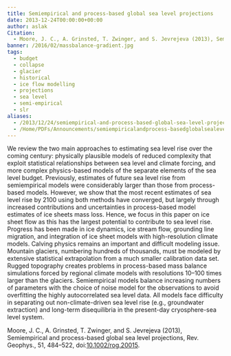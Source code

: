 ```yaml
---
title: Semiempirical and process-based global sea level projections
date: 2013-12-24T00:00:00+00:00
author: aslak
Citation:
  - Moore, J. C., A. Grinsted, T. Zwinger, and S. Jevrejeva (2013), Semiempirical and process-based global sea level projections, Rev. Geophys., 51, 484–522, doi:10.1002/rog.20015.
banner: /2016/02/massbalance-gradient.jpg
tags:
  - budget
  - collapse
  - glacier
  - historical
  - ice flow modelling
  - projections
  - sea level
  - semi-empirical
  - slr
aliases:
  - /2013/12/24/semiempirical-and-process-based-global-sea-level-projections/
  - /Home/PDFs/Announcements/semiempiricalandprocess-basedglobalsealevelprojections
---
```

We review the two main approaches to estimating sea level rise over the coming century: physically plausible models of reduced complexity that exploit statistical relationships between sea level and climate forcing, and more complex physics-based models of the separate elements of the sea level budget. Previously, estimates of future sea level rise from semiempirical models were considerably larger than those from process-based models. However, we show that the most recent estimates of sea level rise by 2100 using both methods have converged, but largely through increased contributions and uncertainties in process-based model estimates of ice sheets mass loss. Hence, we focus in this paper on ice sheet flow as this has the largest potential to contribute to sea level rise. Progress has been made in ice dynamics, ice stream flow, grounding line migration, and integration of ice sheet models with high-resolution climate models. Calving physics remains an important and difficult modeling issue. Mountain glaciers, numbering hundreds of thousands, must be modeled by extensive statistical extrapolation from a much smaller calibration data set. Rugged topography creates problems in process-based mass balance simulations forced by regional climate models with resolutions 10–100 times larger than the glaciers. Semiempirical models balance increasing numbers of parameters with the choice of noise model for the observations to avoid overfitting the highly autocorrelated sea level data. All models face difficulty in separating out non-climate-driven sea level rise (e.g., groundwater extraction) and long-term disequilibria in the present-day cryosphere-sea level system.

 

 

Moore, J. C., A. Grinsted, T. Zwinger, and S. Jevrejeva (2013), Semiempirical and process-based global sea level projections, Rev. Geophys., 51, 484–522, doi:[10.1002/rog.20015](http://dx.doi.org/10.1002/rog.20015).
